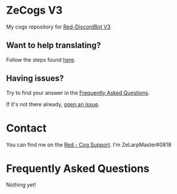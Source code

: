 # ZeCogs V3
My cogs repository for [Red-DiscordBot V3](https://github.com/Cog-Creators/Red-DiscordBot/tree/V3/master)

## Want to help translating?
Follow the steps found [here](TRANSLATING.md).

## Having issues?
Try to find your answer in the [Frequently Asked Questions](#frequently-asked-questions).

If it's not there already, [open an issue](../../issues).

# Contact
You can find me on the [Red - Cog Support](https://discord.gg/GET4DVk).
I'm ZeLarpMaster#0818

# Frequently Asked Questions
Nothing yet!
